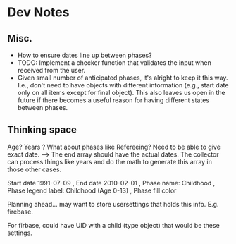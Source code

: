 # Dev Notes

## Misc.

- How to ensure dates line up between phases?
- TODO: Implement a checker function that validates the input when received from the user.
- Given small number of anticipated phases, it's alright to keep it this way. I.e., don't need to have objects with different information (e.g., start date only on all items except for final object). This also leaves us open in the future if there becomes a useful reason for having different states between phases.

## Thinking space

Age? Years ? What about phases like Refereeing? Need to be able to give exact date. --> The end array should have the actual dates. The collector can process things like years and do the math to generate this array in those other cases.

Start date 1991-07-09 , End date 2010-02-01 , Phase name: Childhood , Phase legend label: Childhood (Age 0-13) , Phase fill color 

Planning ahead... may want to store usersettings that holds this info. E.g. firebase. 

For firbase, could have UID with a child (type object) that would be these settings.
